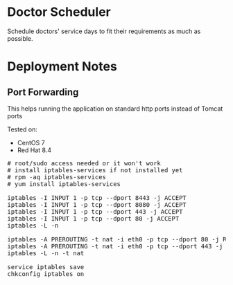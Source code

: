 # Doctor Scheduler
Schedule doctors' service days to fit their requirements as much as possible.

# Deployment Notes

## Port Forwarding

This helps running the application on standard http ports instead of Tomcat ports

Tested on:
 * CentOS 7
 * Red Hat 8.4

<pre>
# root/sudo access needed or it won't work
# install iptables-services if not installed yet
# rpm -aq iptables-services
# yum install iptables-services

iptables -I INPUT 1 -p tcp --dport 8443 -j ACCEPT
iptables -I INPUT 1 -p tcp --dport 8080 -j ACCEPT
iptables -I INPUT 1 -p tcp --dport 443 -j ACCEPT
iptables -I INPUT 1 -p tcp --dport 80 -j ACCEPT
iptables -L -n

iptables -A PREROUTING -t nat -i eth0 -p tcp --dport 80 -j REDIRECT --to-port 8080
iptables -A PREROUTING -t nat -i eth0 -p tcp --dport 443 -j REDIRECT --to-port 8443
iptables -L -n -t nat

service iptables save
chkconfig iptables on
</pre>

